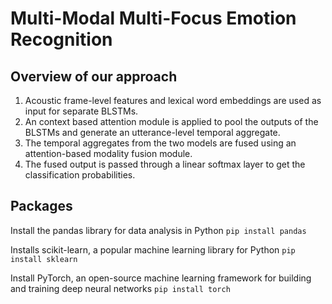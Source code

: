 # Multi-Modal Multi-Focus Emotion Recognition

## Overview of our approach
1. Acoustic frame-level features and lexical word embeddings are used as input for separate BLSTMs.
2. An context based attention module is applied to pool the outputs of the BLSTMs and generate an utterance-level temporal aggregate.
3. The temporal aggregates from the two models are fused using an attention-based modality fusion module.
4. The fused output is passed through a linear softmax layer to get the classification probabilities.


## Packages

Install the pandas library for data analysis in Python
`pip install pandas`

Installs scikit-learn, a popular machine learning library for Python
`pip install sklearn`

Install PyTorch, an open-source machine learning framework for building and training deep neural networks
`pip install torch`
